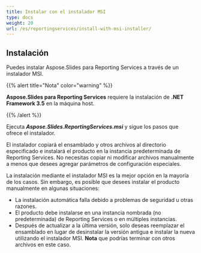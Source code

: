```yaml
---
title: Instalar con el instalador MSI
type: docs
weight: 20
url: /es/reportingservices/install-with-msi-installer/
---
```


## **Instalación**
Puedes instalar Aspose.Slides para Reporting Services a través de un instalador MSI. 

{{% alert title="Nota" color="warning" %}} 

**Aspose.Slides para Reporting Services** requiere la instalación de **.NET Framework 3.5** en la máquina host. 

{{% /alert %}}

Ejecuta ***Aspose.Slides.ReportingServices.msi*** y sigue los pasos que ofrece el instalador. 

El instalador copiará el ensamblado y otros archivos al directorio especificado e instalará el producto en la instancia predeterminada de Reporting Services. No necesitas copiar ni modificar archivos manualmente a menos que desees agregar parámetros de configuración especiales. 

La instalación mediante el instalador MSI es la mejor opción en la mayoría de los casos. Sin embargo, es posible que desees instalar el producto manualmente en algunas situaciones: 

- La instalación automática falla debido a problemas de seguridad u otras razones. 
- El producto debe instalarse en una instancia nombrada (no predeterminada) de Reporting Services o en múltiples instancias.
- Después de actualizar a la última versión, solo deseas reemplazar el ensamblado en lugar de desinstalar la versión antigua e instalar la nueva utilizando el instalador MSI. **Nota** que podrías terminar con otros archivos en este caso.
